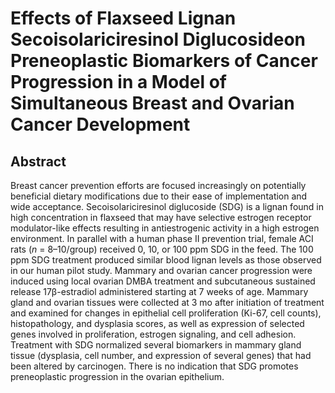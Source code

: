 # Effects of Flaxseed Lignan Secoisolariciresinol Diglucosideon Preneoplastic Biomarkers of Cancer Progression in a Model of Simultaneous Breast and Ovarian Cancer Development

## Abstract

Breast cancer prevention efforts are focused increasingly on potentially beneficial dietary modifications due to their ease of implementation and wide acceptance. Secoisolariciresinol diglucoside (SDG) is a lignan found in high concentration in flaxseed that may have selective estrogen receptor modulator-like effects resulting in antiestrogenic activity in a high estrogen environment. In parallel with a human phase II prevention trial, female ACI rats (_n_ = 8–10/group) received 0, 10, or 100 ppm SDG in the feed. The 100 ppm SDG treatment produced similar blood lignan levels as those observed in our human pilot study. Mammary and ovarian cancer progression were induced using local ovarian DMBA treatment and subcutaneous sustained release 17β-estradiol administered starting at 7 weeks of age. Mammary gland and ovarian tissues were collected at 3 mo after initiation of treatment and examined for changes in epithelial cell proliferation (Ki-67, cell counts), histopathology, and dysplasia scores, as well as expression of selected genes involved in proliferation, estrogen signaling, and cell adhesion. Treatment with SDG normalized several biomarkers in mammary gland tissue (dysplasia, cell number, and expression of several genes) that had been altered by carcinogen. There is no indication that SDG promotes preneoplastic progression in the ovarian epithelium.